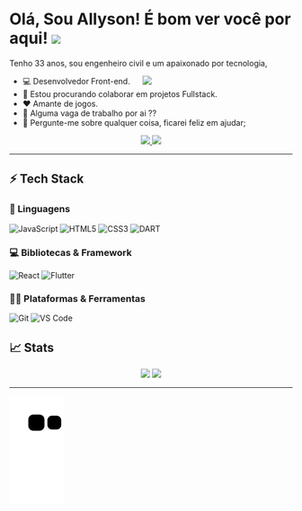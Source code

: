 # Olá, Sou Allyson! É bom ver você por aqui! <img src="https://raw.githubusercontent.com/Asmit2952/Asmit2952/master/src/wave.gif?token=ATQS65XWY4MME7NJYAZ4LCTBN34AU" width="30px">

<div display= "inline-block">
<p align= "left">Tenho 33 anos, sou engenheiro civil e um apaixonado por tecnologia,
</p>
</div>
<div style="margin-right: 30px;">
  <img align="right" width="50%" src ="https://github.com/abhisheknaiidu/abhisheknaiidu/blob/master/code.gif?raw=true" />
  </div>

<div>
     <ul>
<li> 💻 Desenvolvedor Front-end.</li>
<!-- !<li> :man_student: Estudando Java </li> -->
<li> 👯 Estou procurando colaborar em projetos Fullstack.</li>
<li> ❤️ Amante de jogos.</li>
<li> 💼 Alguma vaga de trabalho  por ai ??</li>
<li> 💬 Pergunte-me sobre qualquer coisa, ficarei feliz em ajudar;</li>
    </ul>
 </div>

<div>
<p align="center">
	<a href="https://www.linkedin.com/in/allyson-fernando/">
		<img src="https://img.shields.io/badge/LinkedIn-0077B5?style=for-the-badge&logo=linkedin&logoColor=white" />
	</a>
	 <!-- ! <a href="https://github.com/allyson-fernando">
		<img src="https://img.shields.io/badge/-Github-000?style=for-the-badge&logo=Github&logoColor=white" /> -->
	</a>
  <a href="mailto:allyson.fernand@gmail.com">
		<img src="https://img.shields.io/badge/Gmail-D14836?style=for-the-badge&logo=gmail&logoColor=white" />
	</a>
</p>
</div>

---

## ⚡ Tech Stack

### 🚀 Linguagens


<!-- ![Python](https://img.shields.io/badge/Python-FFD43B?style=for-the-badge&logo=python&logoColor=306998) -->
![JavaScript](https://img.shields.io/badge/JavaScript-323330?style=for-the-badge&logo=javascript&logoColor=F7DF1E)
![HTML5](https://img.shields.io/badge/HTML5-E34F26?style=for-the-badge&logo=html5&logoColor=white)
![CSS3](https://img.shields.io/badge/CSS3-1572B6?style=for-the-badge&logo=css3&logoColor=white)
![DART](https://img.shields.io/badge/Dart-FFD43B?style=for-the-badge&logo=dart&logoColor=306998)

### 💻 Bibliotecas & Framework

![React](https://img.shields.io/badge/React-20232A?style=for-the-badge&logo=react&logoColor=61DAFB)
![Flutter](https://img.shields.io/badge/Flutter-FFD43B?style=for-the-badge&logo=flutter&logoColor=306998)
<!-- ![Bootstrap](https://img.shields.io/badge/Bootstrap-563D7C?style=for-the-badge&logo=bootstrap&logoColor=white) -->


### :man_technologist: Plataformas & Ferramentas

![Git](https://img.shields.io/badge/Git-F05032?style=for-the-badge&logo=git&logoColor=white)
![VS Code](https://img.shields.io/badge/Visual_Studio_Code-0078D4?style=for-the-badge&logo=visual%20studio%20code&logoColor=white)
<!-- ![Canva](https://img.shields.io/badge/Canva-%2300C4CC.svg?&style=for-the-badge&logo=Canva&logoColor=white) -->

## 📈 Stats

<p align="center">
  <img width="48%" src="https://github-readme-stats.vercel.app/api?username=allysonfernando&show_icons=true&hide_border=true&theme=vision-friendly-dark" />
  <img width="48%" src="https://github-readme-streak-stats.herokuapp.com?user=allysonfernando&theme=vision-friendly-dark&hide_border=true&date_format=j%20M%5B%20Y%5D&fire=DD0000" />
</p>

---

![Snake animation](https://github.com/allysonfernando/allysonfernando/blob/output/github-contribution-grid-snake.svg)
</div>
